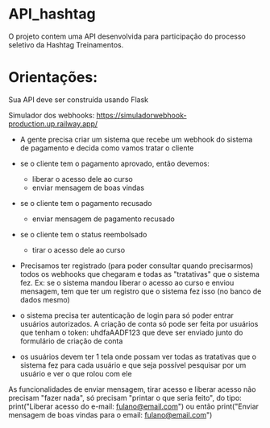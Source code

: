 # API_hashtag
O projeto contem uma API desenvolvida para participação do processo seletivo da Hashtag Treinamentos.

# Orientações:
Sua API deve ser construída usando Flask

Simulador dos webhooks:
https://simuladorwebhook-production.up.railway.app/

- A gente precisa criar um sistema que recebe um webhook do sistema de pagamento e decida como vamos tratar o cliente

- se o cliente tem o pagamento aprovado, então devemos:
	- liberar o acesso dele ao curso
	- enviar mensagem de boas vindas
- se o cliente tem o pagamento recusado
	- enviar mensagem de pagamento recusado
- se o cliente tem o status reembolsado
	- tirar o acesso dele ao curso
- Precisamos ter registrado (para poder consultar quando precisarmos) todos os webhooks que chegaram e todas as "tratativas" que o sistema fez.
	Ex: se o sistema mandou liberar o acesso ao curso e enviou mensagem, tem que ter um registro que o sistema fez isso (no banco de dados mesmo)
- o sistema precisa ter autenticação de login para só poder entrar usuários autorizados. A criação de conta só pode ser feita por usuários que tenham o token: uhdfaAADF123 que deve ser enviado junto do formulário de criação de conta
- os usuários devem ter 1 tela onde possam ver todas as tratativas que o sistema fez para cada usuário e que seja possível pesquisar por um usuário e ver o que rolou com ele

As funcionalidades de enviar mensagem, tirar acesso e liberar acesso não precisam "fazer nada", só precisam "printar o que seria feito", do tipo:
print("Liberar acesso do e-mail: fulano@email.com")
ou então
print("Enviar mensagem de boas vindas para o email: fulano@email.com")
